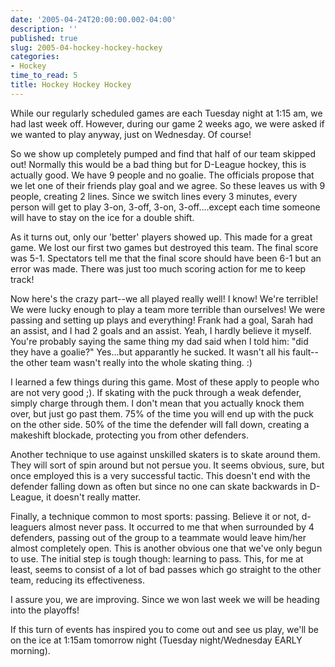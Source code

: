 ```yaml
---
date: '2005-04-24T20:00:00.002-04:00'
description: ''
published: true
slug: 2005-04-hockey-hockey-hockey
categories:
- Hockey
time_to_read: 5
title: Hockey Hockey Hockey
---
```


While our regularly scheduled games are each Tuesday night at 1:15 am, we had last week off. However, during our game 2 weeks ago, we were asked if we wanted to play anyway, just on Wednesday. Of course!

So we show up completely pumped and find that half of our team skipped out! Normally this would be a bad thing but for D-League hockey, this is actually good. We have 9 people and no goalie. The officials propose that we let one of their friends play goal and we agree. So these leaves us with 9 people, creating 2 lines. Since we switch lines every 3 minutes, every person will get to play 3-on, 3-off, 3-on, 3-off....except each time someone will have to stay on the ice for a double shift.



As it turns out, only our 'better' players showed up. This made for a great game. We lost our first two games but destroyed this team. The final score was 5-1. Spectators tell me that the final score should have been 6-1 but an error was made. There was just too much scoring action for me to keep track!

Now here's the crazy part--we all played really well! I know! We're terrible! We were lucky enough to play a team more terrible than ourselves! We were passing and setting up plays and everything! Frank had a goal, Sarah had an assist, and I had 2 goals and an assist. Yeah, I hardly believe it myself. You're probably saying the same thing my dad said when I told him: "did they have a goalie?" Yes...but apparantly he sucked. It wasn't all his fault--the other team wasn't really into the whole skating thing. :)

I learned a few things during this game. Most of these apply to people who are not very good ;). If skating with the puck through a weak defender, simply charge through them. I don't mean that you actually knock them over, but just go past them. 75% of the time you will end up with the puck on the other side. 50% of the time the defender will fall down, creating a makeshift blockade, protecting you from other defenders.

Another technique to use against unskilled skaters is to skate around them. They will sort of spin around but not persue you. It seems obvious, sure, but once employed this is a very successful tactic. This doesn't end with the defender falling down as often but since no one can skate backwards in D-League, it doesn't really matter.

Finally, a technique common to most sports: passing. Believe it or not, d-leaguers almost never pass. It occurred to me that when surrounded by 4 defenders, passing out of the group to a teammate would leave him/her almost completely open. This is another obvious one that we've only begun to use. The initial step is tough though: learning to pass. This, for me at least, seems to consist of a lot of bad passes which go straight to the other team, reducing its effectiveness.

I assure you, we are improving. Since we won last week we will be heading into the playoffs!

If this turn of events has inspired you to come out and see us play, we'll be on the ice at 1:15am tomorrow night (Tuesday night/Wednesday EARLY morning).